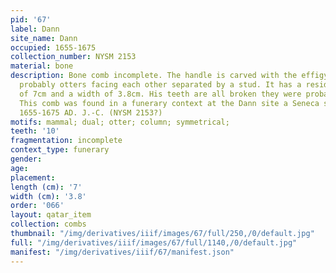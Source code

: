 ```yaml
---
pid: '67'
label: Dann
site_name: Dann
occupied: 1655-1675
collection_number: NYSM 2153
material: bone
description: Bone comb incomplete. The handle is carved with the effigy of two animals
  probably otters facing each other separated by a stud. It has a residual length
  of 7cm and a width of 3.8cm. His teeth are all broken they were probably 10 in number.
  This comb was found in a funerary context at the Dann site a Seneca site dated to
  1655-1675 AD. J.-C. (NYSM 2153?)
motifs: mammal; dual; otter; column; symmetrical;
teeth: '10'
fragmentation: incomplete
context_type: funerary
gender:
age:
placement:
length (cm): '7'
width (cm): '3.8'
order: '066'
layout: qatar_item
collection: combs
thumbnail: "/img/derivatives/iiif/images/67/full/250,/0/default.jpg"
full: "/img/derivatives/iiif/images/67/full/1140,/0/default.jpg"
manifest: "/img/derivatives/iiif/67/manifest.json"
---
```

